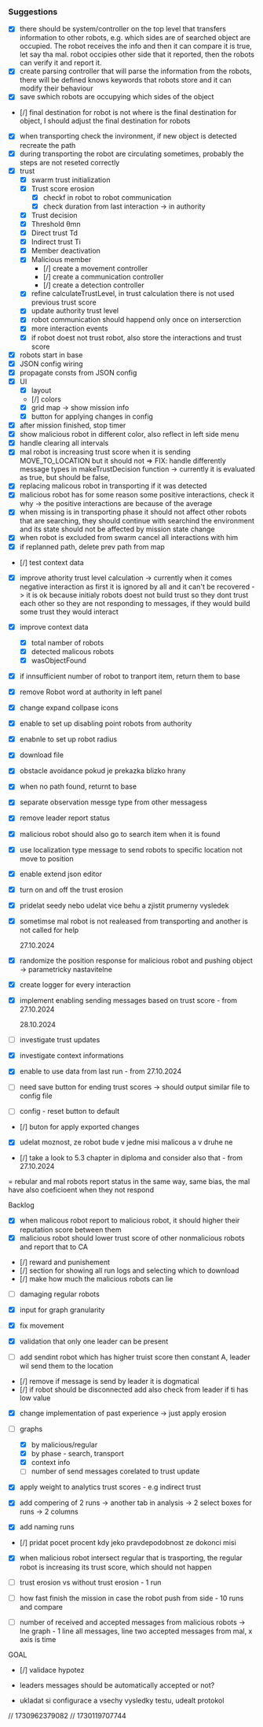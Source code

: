 ### Suggestions

- [x] there should be system/controller on the top level that transfers information to other robots, e.g. which sides are of searched object are occupied. The robot receives the info and then it can compare it is true, let say tha mal. robot occipies other side that it reported, then the robots can verify it and report it.
- [x] create parsing controller that will parse the information from the robots, there will be defined knows keywords that robots store and it can modify their behaviour
- [x] save swhich robots are occupying which sides of the object
- [/] final destination for robot is not where is the final destination for object, I should adjust the final destination for robots
- [x] when transporting check the invironment, if new object is detected recreate the path
- [x] during transporting the robot are circulating sometimes, probably the steps are not reseted correctly
- [x] trust
  - [x] swarm trust initialization
  - [x] Trust score erosion
    - [x] checkf in robot to robot communication
    - [x] check duration from last interaction -> in authority
  - [x] Trust decision
  - [x] Threshold θmn
  - [x] Direct trust Td
  - [x] Indirect trust Ti
  - [x] Member deactivation
  - [x] Malicious member
    - [/] create a movement controller
    - [/] create a communication controller
    - [/] create a detection controller
  - [x] refine calculateTrustLevel, in trust calculation there is not used previous trust score
  - [x] update authority trust level
  - [x] robot communication should happend only once on interserction
  - [x] more interaction events
  - [x] if robot doest not trust robot, also store the interactions and trust score
- [x] robots start in base
- [x] JSON config wiring
- [x] propagate consts from JSON config
- [x] UI
  - [x] layout
  - [/] colors
  - [x] grid map -> show mission info
  - [x] button for applying changes in config
- [x] after mission finished, stop timer
- [x] show malicious robot in different color, also reflect in left side menu
- [x] handle clearing all intervals
- [x] mal robot is increasing trust score when it is sending MOVE_TO_LOCATION but it should not => FIX: handle differently message types in makeTrustDecision function -> currently it is evaluated as true, but should be false,
- [x] replacing malicous robot in transporting if it was detected
- [x] malicious robot has for some reason some positive interactions, check it why -> the positive interactions are because of the average
- [x] when missing is in transporting phase it should not affect other robots that are searching, they should continue with searchind the environment and its state should not be affected by mission state change
- [x] when robot is excluded from swarm cancel all interactions with him
- [x] if replanned path, delete prev path from map
- [/] test context data
- [x] improve athority trust level calculation -> currently when it comes negative interaction as first it is ignored by all and it can't be recovered -> it is ok because initialy robots doest not build trust so they dont trust each other so they are not responding to messages, if they would build some trust they would interact
- [x] improve context data
  - [x] total namber of robots
  - [x] detected malicous robots
  - [x] wasObjectFound
- [x] if innsufficient number of robot to tranport item, return them to base
- [x] remove Robot word at authority in left panel
- [x] change expand collpase icons
- [x] enable to set up disabling point robots from authority
- [x] enabnle to set up robot radius
- [x] download file
- [x] obstacle avoidance pokud je prekazka blizko hrany
- [x] when no path found, returnt to base
- [x] separate observation messge type from other messagess
- [x] remove leader report status
- [x] malicious robot should also go to search item when it is found
- [x] use localization type message to send robots to specific location not move to position
- [x] enable extend json editor
- [x] turn on and off the trust erosion
- [x] pridelat seedy nebo udelat vice behu a zjistit prumerny vysledek
- [x] sometimse mal robot is not realeased from transporting and another is not called for help

  27.10.2024

- [x] randomize the position response for malicious robot and pushing object -> parametricky nastavitelne
- [x] create logger for every interaction
- [x] implement enabling sending messages based on trust score - from 27.10.2024

  28.10.2024

- [ ] investigate trust updates
- [x] investigate context informations

- [x] enable to use data from last run - from 27.10.2024
- [ ] need save button for ending trust scores -> should output similar file to config file
- [ ] config - reset button to default
- [/] buton for apply exported changes
- [x] udelat moznost, ze robot bude v jedne misi malicous a v druhe ne

- [/] take a look to 5.3 chapter in diploma and consider also that - from 27.10.2024

= rebular and mal robots report status in the same way, same bias, the mal have also coeficioent when they not respond

Backlog

- [x] when malicous robot report to malicious robot, it should higher their reputation score between them
- [x] malicious robot should lower trust score of other nonmalicious robots and report that to CA

- [/] reward and punishement
- [/] section for showing all run logs and selecting which to download
- [/] make how much the malicious robots can lie
- [ ] damaging regular robots

- [x] input for graph granularity
- [x] fix movement
- [x] validation that only one leader can be present
- [ ] add sendint robot which has higher truist score then constant A, leader wil send them to the location
- [/] remove if message is send by leader it is dogmatical
- [/] if robot should be disconnected add also check from leader if ti has low value
- [x] change implementation of past experience -> just apply erosion

- [ ] graphs

  - [x] by malicious/regular
  - [x] by phase - search, transport
  - [x] context info
  - [ ] number of send messages corelated to trust update

- [x] apply weight to analytics trust scores - e.g indirect trust

- [x] add compering of 2 runs -> another tab in analysis -> 2 select boxes for runs -> 2 columns
- [x] add naming runs

- [/] pridat pocet procent kdy jeko pravdepodobnost ze dokonci misi
- [x] when malicious robot intersect regular that is trasporting, the regular robot is increasing its trust score, which should not happen

- [ ] trust erosion vs without trust erosion - 1 run
- [ ] how fast finish the mission in case the robot push from side - 10 runs and compare
- [ ] number of received and accepted messages from malicious robots -> lne graph - 1 line all messages, line two accepted messages from mal, x axis is time

GOAL

- [/] validace hypotez

- leaders messages should be automatically accepted or not?
- ukladat si configurace a vsechy vysledky testu, udealt protokol

// 1730962379082
// 1730119707744
